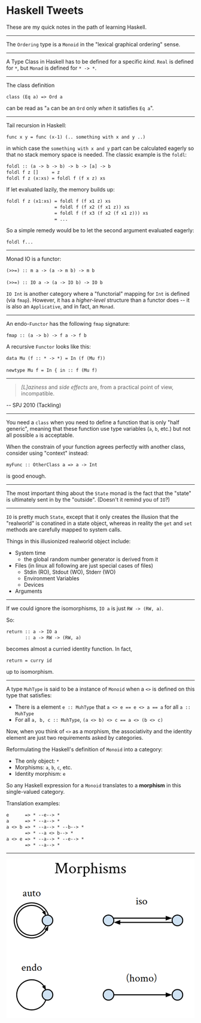 # Haskell Tweets

These are my quick notes in the path of learning Haskell.

---

The `Ordering` type is a `Monoid` in the "lexical graphical ordering" sense.

---

A Type Class in Haskell has to be defined for a specific *kind*. `Real` is defined for `*`, but
`Monad` is defined for `* -> *`.

---

The class definition

    class (Eq a) => Ord a

can be read as "`a` can be an `Ord` only *when* it satisfies `Eq a`".

---

Tail recursion in Haskell:

    func x y = func (x-1) (.. something with x and y ..)

in which case the `something with x and y` part can be
calculated eagerly so that no stack memory space is needed.
The classic example is the `foldl`:

    foldl :: (a -> b -> b) -> b -> [a] -> b
    foldl f z []     = z
    foldl f z (x:xs) = foldl f (f x z) xs

If let evaluated lazily, the memory builds up:

    foldl f z (x1:xs) = foldl f (f x1 z) xs
                      = foldl f (f x2 (f x1 z)) xs
                      = foldl f (f x3 (f x2 (f x1 z))) xs
                      = ...

So a simple remedy would be to let the second argument evaluated
eagerly:

    foldl f...

---

Monad IO is a functor:

    (>>=) :: m a -> (a -> m b) -> m b

    (>>=) :: IO a -> (a -> IO b) -> IO b

`IO Int` is another category where a "functorial" mapping for `Int` is defined (via `fmap`).
However, it has a *higher-level* structure than a functor does -- it is also an `Applicative`,
and in fact, an `Monad`.

---

An endo-`Functor` has the following `fmap` signature:

    fmap :: (a -> b) -> f a -> f b

A recursive `Functor` looks like this:

    data Mu (f :: * -> *) = In (f (Mu f))

    newtype Mu f = In { in :: f (Mu f) 

---

> *[L]aziness* and *side effects* are, from a practical point of view, incompatible.

-- SPJ 2010 (Tackling)

---

You need a `class` when you need to define a function that is only "half generic", meaning that
these function use type variables (`a`, `b`, etc.) but not all possible `a` is acceptable.

When the constrain of your function agrees perfectly with another class, consider using "context"
instead:

    myFunc :: OtherClass a => a -> Int

is good enough.

---

The most important thing about the `State` monad is the fact that the "state" is ultimately sent
in by the "outside". (Doesn't it remind you of `IO`?)

---

`IO` is pretty much `State`, except that it only creates the illusion that the "realworld" is conatined
in a state object, whereas in reality the `get` and `set` methods are carefully mapped to system calls.

Things in this illusionized realworld object include:

  * System time
      - the global random number generator is derived from it
  * Files (in linux all following are just special cases of files)
      - Stdin (RO), Stdout (WO), Stderr (WO)
      - Environment Variables
      - Devices
  * Arguments

---

If we could ignore the isomorphisms, `IO a` is just `RW -> (RW, a)`.

So:

    return :: a -> IO a
           :: a -> RW -> (RW, a)

becomes almost a curried identity function. In fact,

    return = curry id

up to isomorphism.

---

A type `MuhType` is said to be a instance of `Monoid` when a `<>` is defined
on this type that satisfies:

  * There is a element `e :: MuhType` that `a <> e == e <> a == a` for all `a :: MuhType`
  * For all `a, b, c :: MuhType`, `(a <> b) <> c == a <> (b <> c)`

Now, when you think of `<>` as a morphism, the associativity and the identity element
are just two requirements asked by categories.

Reformulating the Haskell's definition of `Monoid` into a category:

  * The only object: `*`
  * Morphisms: `a`, `b`, `c`, etc.
  * Identity morphism: `e`

So any Haskell expression for a `Monoid` translates to a **morphism** in this single-valued
category.

Translation examples:

    e      => * --e--> *
    a      => * --a--> *
    a <> b => * --a--> * --b--> *
           => * --a <> b--> *
    a <> e => * --a--> * --e--> *
           => * --a--> *

---

![](img/morphisms.png)

